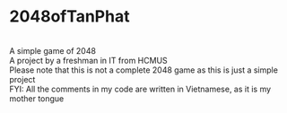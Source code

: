 # 2048ofTanPhat
<br />A simple game of 2048
<br />A project by a freshman in IT from HCMUS
<br />Please note that this is not a complete 2048 game as this is just a simple project
<br /> FYI: All the comments in my code are written in Vietnamese, as it is my mother tongue
